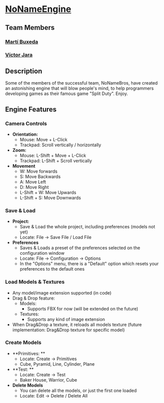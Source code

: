 # [NoNameEngine](https://github.com/BooStarGamer/NoNameEngine)
## Team Members
### [Martí Buxeda](https://github.com/BooStarGamer)
### [Víctor Jara](https://github.com/Kerali)
## Description
Some of the members of the successful team, NoNameBros, have created an astonishing engine that will blow people's mind, 
to help programmers developing games as their famous game "Split Duty". Enjoy.
## Engine Features
### Camera Controls
 - **Orientation:**
   - Mouse: Move + L-Click 
   - Trackpad: Scroll vertically / horizontally
 - **Zoom:**
   - Mouse: L-Shift + Move + L-Click
   - Trackpad: L-Shift + Scroll vertically
 - **Movement**
   - W: Move forwards
   - S: Move Backwards
   - A: Move Left
   - D: Move Right
   - L-Shift + W: Move Upwards
   - L-Shift + S: Move Downwards

### Save & Load
 - **Project:**
   - Save & Load the whole project, including preferences (models not yet)
   - Locate: File -> Save File / Load File
 - **Preferences**
   - Saves & Loads a preset of the preferences selected on the configuration window
   - Locate: File -> Configuration -> Options
   - In the "Options" menu, there is a "Default" option which resets your preferences to the default ones

### Load Models & Textures
- Any model/image extension supported (in code)
- Drag & Drop feature:
  - Models:
    - Supports FBX for now (will be extended on the future) 
  - Textures:
    - Supports any kind of image extension
- When Drag&Drop a texture, it reloads all models texture (future implementation: Drag&Drop texture for specific model)

### Create Models
 - **Primitives: **
   - Locate: Create -> Primitives
   - Cube, Pyramid, Line, Cylinder, Plane
 - **Test: **
   - Locate: Create -> Test
   - Baker House, Warrior, Cube
 - **Delete Models**
   - You can delete all the models, or just the first one loaded
   - Locate: Edit -> Delete / Delete All
